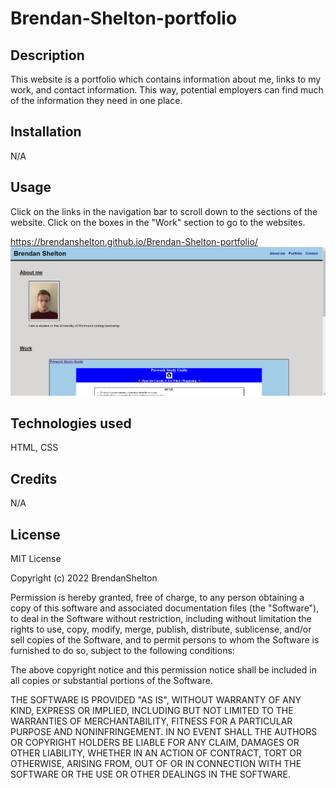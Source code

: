 # Brendan-Shelton-portfolio
## Description

This website is a portfolio which contains information about me, links to my work, and contact information. This way, potential employers can find much of the information they need in one place. 

## Installation

N/A

## Usage

Click on the links in the navigation bar to scroll down to the sections of the website. Click on the boxes in the "Work" section to go to the websites.

https://brendanshelton.github.io/Brendan-Shelton-portfolio/
![screenshot of portfolio website](assets/images/screenshot.png)

## Technologies used

HTML, CSS

## Credits

N/A

## License

MIT License

Copyright (c) 2022 BrendanShelton

Permission is hereby granted, free of charge, to any person obtaining a copy
of this software and associated documentation files (the "Software"), to deal
in the Software without restriction, including without limitation the rights
to use, copy, modify, merge, publish, distribute, sublicense, and/or sell
copies of the Software, and to permit persons to whom the Software is
furnished to do so, subject to the following conditions:

The above copyright notice and this permission notice shall be included in all
copies or substantial portions of the Software.

THE SOFTWARE IS PROVIDED "AS IS", WITHOUT WARRANTY OF ANY KIND, EXPRESS OR
IMPLIED, INCLUDING BUT NOT LIMITED TO THE WARRANTIES OF MERCHANTABILITY,
FITNESS FOR A PARTICULAR PURPOSE AND NONINFRINGEMENT. IN NO EVENT SHALL THE
AUTHORS OR COPYRIGHT HOLDERS BE LIABLE FOR ANY CLAIM, DAMAGES OR OTHER
LIABILITY, WHETHER IN AN ACTION OF CONTRACT, TORT OR OTHERWISE, ARISING FROM,
OUT OF OR IN CONNECTION WITH THE SOFTWARE OR THE USE OR OTHER DEALINGS IN THE
SOFTWARE.
